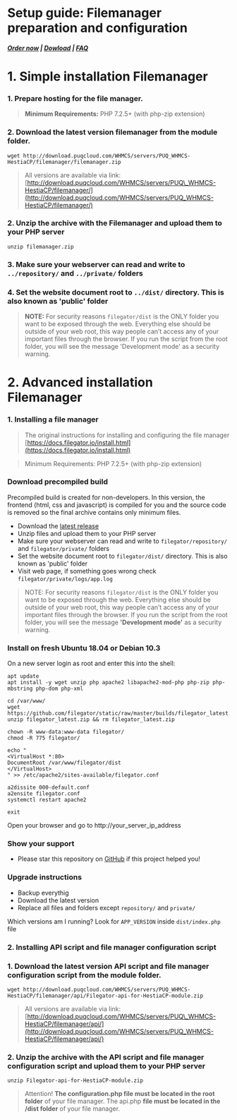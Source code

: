 # Setup guide: Filemanager preparation and configuration

#####  [Order now](https://puqcloud.com/index.php?rp=/store/whmcs-module-hestiacp) | [Dowload](https://download.puqcloud.com/WHMCS/servers/PUQ_WHMCS-HestiaCP/) | [FAQ](https://faq.puqcloud.com/)

# 1. Simple installation Filemanager

### 1. Prepare hosting for the file manager.

>**Minimum Requirements:** PHP 7.2.5+ (with php-zip extension)

### 2. Download the latest version filemanager from the module folder.

```
wget http://download.puqcloud.com/WHMCS/servers/PUQ_WHMCS-HestiaCP/filemanager/filemanager.zip
```

>All versions are available via link: [http://download.puqcloud.com/WHMCS/servers/PUQ\_WHMCS-HestiaCP/filemanager/](http://download.puqcloud.com/WHMCS/servers/PUQ_WHMCS-HestiaCP/filemanager/)

### 2. Unzip the archive with the Filemanager and upload them to your PHP server

```
unzip filemanager.zip
```

### 3. Make sure your webserver can read and write to `../repository/` and `../private/` folders

### 4. Set the website document root to `../dist/` directory. This is also known as 'public' folder

>**NOTE:** For security reasons `filegator/dist` is the ONLY folder you want to be exposed through the web. Everything else should be outside of your web root, this way people can’t access any of your important files through the browser. If you run the script from the root folder, you will see the message 'Development mode' as a security warning.

# 2. Advanced installation Filemanager

### 1. Installing a file manager

>The original instructions for installing and configuring the file manager [https://docs.filegator.io/install.html](https://docs.filegator.io/install.html)

>Minimum Requirements: PHP 7.2.5+ (with php-zip extension)

### Download precompiled build

Precompiled build is created for non-developers. In this version, the frontend (html, css and javascript) is compiled for you and the source code is removed so the final archive contains only minimum files.

 - Download the [latest release](https://github.com/filegator/static/raw/master/builds/filegator_latest.zip)
 - Unzip files and upload them to your PHP server
 - Make sure your webserver can read and write to `filegator/repository/` and `filegator/private/` folders
 - Set the website document root to `filegator/dist/` directory. This is also known as 'public' folder
 - Visit web page, if something goes wrong check `filegator/private/logs/app.log`

>NOTE: For security reasons `filegator/dist` is the ONLY folder you want to be exposed through the web. Everything else should be outside of your web root, this way people can’t access any of your important files through the browser. If you run the script from the root folder, you will see the message **'Development mode'** as a security warning.

### Install on fresh Ubuntu 18.04 or Debian 10.3

On a new server login as root and enter this into the shell:

```
apt update
apt install -y wget unzip php apache2 libapache2-mod-php php-zip php-mbstring php-dom php-xml

cd /var/www/
wget https://github.com/filegator/static/raw/master/builds/filegator_latest.zip
unzip filegator_latest.zip && rm filegator_latest.zip

chown -R www-data:www-data filegator/
chmod -R 775 filegator/

echo "
<VirtualHost *:80>
DocumentRoot /var/www/filegator/dist
</VirtualHost>
" >> /etc/apache2/sites-available/filegator.conf

a2dissite 000-default.conf
a2ensite filegator.conf
systemctl restart apache2

exit
```

Open your browser and go to http://your\_server\_ip\_address

### Show your support

- Please star this repository on [GitHub](https://github.com/filegator/filegator/stargazers) if this project helped you!

### Upgrade instructions

- Backup everythig
- Download the latest version
- Replace all files and folders except `repository/` and `private/`

Which versions am I running? Look for `APP_VERSION` inside `dist/index.php` file

### 2. Installing API script and file manager configuration script

### 1. Download the latest version API script and file manager configuration script from the module folder.

```
wget http://download.puqcloud.com/WHMCS/servers/PUQ_WHMCS-HestiaCP/filemanager/api/Filegator-api-for-HestiaCP-module.zip
```

>All versions are available via link: [http://download.puqcloud.com/WHMCS/servers/PUQ\_WHMCS-HestiaCP/filemanager/api/](http://download.puqcloud.com/WHMCS/servers/PUQ_WHMCS-HestiaCP/filemanager/api/)

### 2. Unzip the archive with the API script and file manager configuration script and upload them to your PHP server

```
unzip Filegator-api-for-HestiaCP-module.zip
```

>Attention! **The configuration.php file must be located in the root folder** of your file manager. The api.php **file must be located in the /dist folder** of your file manager.
